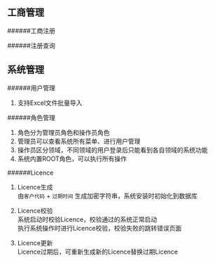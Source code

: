 ## 工商管理

######工商注册

######注册查询

## 系统管理

######用户管理
1. 支持Excel文件批量导入

######角色管理
  1. 角色分为管理员角色和操作员角色
  2. 管理员可以查看系统所有菜单、进行用户管理
  3. 操作员区分领域，不同领域的用户登录后只能看到各自领域的系统功能
  4. 系统内置ROOT角色，可以执行所有操作

######Licence
  1. Licence生成<br/>
    由<code>客户代码</code> + <code>过期时间</code> 生成加密字符串，系统安装时初始化到数据库

  2. Licence校验<br/>
    系统启动时校验Licence，校验通过的系统正常启动<br/>
    执行系统操作时进行Licence校验，校验失败的跳转错误页面

  3. Licence更新<br/>
    Licence过期后，可重新生成新的Licence替换过期Licence
